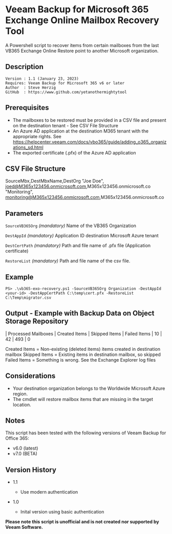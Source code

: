 # Veeam Backup for Microsoft 365 Exchange Online Mailbox Recovery Tool
A Powershell script to recover items from certain mailboxes from the last VB365 Exchange Online Restore point to another Microsoft organization.


## Description
~~~~
Version : 1.1 (January 23, 2023)
Requires: Veeam Backup for Microsoft 365 v6 or later
Author  : Steve Herzig
GitHub  : https://www.github.com/yetanothermightytool
~~~~

## Prerequisites

- The mailboxes to be restored must be provided in a CSV file and present on the destination tenant - See CSV File Structure
- An Azure AD application at the destination M365 tenant with the appropriate rights. 
  See https://helpcenter.veeam.com/docs/vbo365/guide/adding_o365_organizations_sd.html
- The exported certificate (.pfx) of the Azure AD application


## CSV File Structure
SourceMbx,DestMbxName,DestOrg
"Joe Doe", joed@M365x123456.onmicrosoft.com,M365x123456.onmicrosoft.co
"Monitoring", monitoring@M365x123456.onmicrosoft.com,M365x123456.onmicrosoft.co

## Parameters
`SourceVB365Org`
_(mandatory)_ Name of the VB365 Organization 

`DestAppId`
_(mandatory)_ Application ID destination Microsoft Azure tenant

`DestCertPath`
_(mandatory)_ Path and file name of .pfx file (Application certificate)

`RestoreList`
_(mandatory)_ Path and file name of the csv file.
  
## Example

`PS> .\vb365-exo-recovery.ps1 -SourceVB365Org Organization -DestAppId <your-id> -DestAppCertPath C:\temp\cert.pfx -RestoreList C:\Temp\migrator.csv`  

## Output - Example with Backup Data on Object Storage Repository

| Processed Mailboxes | Created Items | Skipped Items  | Failed Items 
| 10                  | 42            | 493            | 0                         

Created Items = Non-existing (deleted items) items created in destination mailbox
Skipped Items = Existing items in destination mailbox, so skipped
Failed Items  = Something is wrong. See the Exchange Explorer log files

## Considerations

- Your destination organization belongs to the Worldwide Microsoft Azure region.
- The cmdlet will restore mailbox items that are missing in the target location.

## Notes

This script has been tested with the following versions of Veeam Backup for Office 365:
  - v6.0 (latest)
  - v7.0 (BETA)

## Version History

* 1.1
    * Use modern authentication
        
* 1.0
    * Inital version using basic authentication

**Please note this script is unofficial and is not created nor supported by Veeam Software.**
